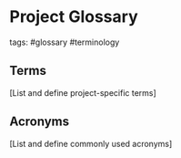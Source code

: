# Project Glossary

tags: #glossary #terminology

## Terms

[List and define project-specific terms]

## Acronyms

[List and define commonly used acronyms]
